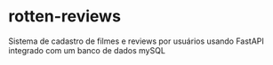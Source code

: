 # rotten-reviews
Sistema de cadastro de filmes e reviews por usuários usando FastAPI integrado com um banco de dados mySQL
